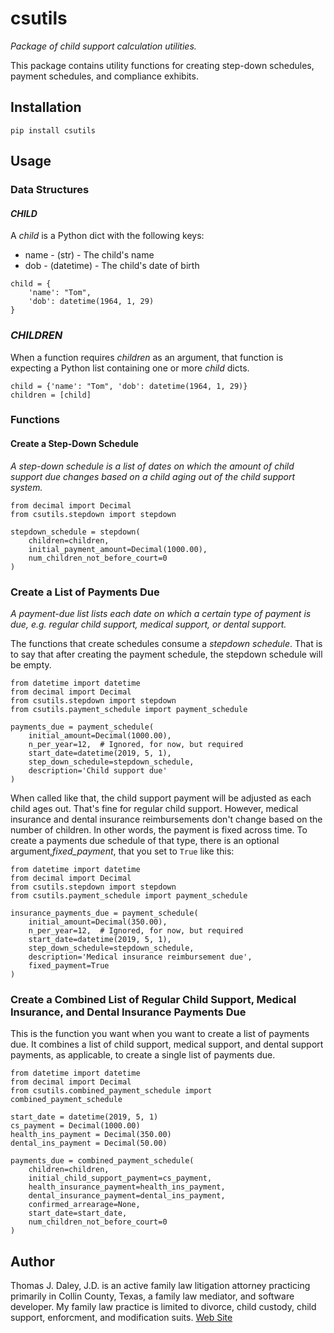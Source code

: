 # csutils

*Package of child support calculation utilities.*

This package contains utility functions for creating step-down schedules, payment schedules, and compliance exhibits.

## Installation

```
pip install csutils
```

## Usage

### Data Structures

#### *CHILD*

A *child* is a Python dict with the following keys:
* name - (str) - The child's name
* dob - (datetime) - The child's date of birth

```
child = {
    'name': "Tom",
    'dob': datetime(1964, 1, 29)
}
```

### *CHILDREN*

When a function requires *children* as an argument, that function is expecting
a Python list containing one or more *child* dicts.

```
child = {'name': "Tom", 'dob': datetime(1964, 1, 29)}
children = [child]
```

### Functions

#### Create a Step-Down Schedule

*A step-down schedule is a list of dates on which the amount of child support due changes based on a child aging out of the child support system.*

```
from decimal import Decimal
from csutils.stepdown import stepdown

stepdown_schedule = stepdown(
    children=children,
    initial_payment_amount=Decimal(1000.00),
    num_children_not_before_court=0
)
```

### Create a List of Payments Due

*A payment-due list lists each date on which a certain type of payment is due, e.g. regular child support, medical support, or dental support.*

The functions that create schedules consume a *stepdown schedule*. That is to say that after creating the payment schedule, the stepdown schedule will be empty.

```
from datetime import datetime
from decimal import Decimal
from csutils.stepdown import stepdown
from csutils.payment_schedule import payment_schedule

payments_due = payment_schedule(
    initial_amount=Decimal(1000.00),
    n_per_year=12,  # Ignored, for now, but required
    start_date=datetime(2019, 5, 1),
    step_down_schedule=stepdown_schedule,
    description='Child support due'
)
```

When called like that, the child support payment will be adjusted as each child ages out. That's fine for regular child support. However, medical insurance and dental
insurance reimbursements don't change based on the number of children. In other words, the payment is fixed across time. To create a payments due schedule of that type,
there is an optional argument,*fixed_payment*, that you set to ```True``` like this:

```
from datetime import datetime
from decimal import Decimal
from csutils.stepdown import stepdown
from csutils.payment_schedule import payment_schedule

insurance_payments_due = payment_schedule(
    initial_amount=Decimal(350.00),
    n_per_year=12,  # Ignored, for now, but required
    start_date=datetime(2019, 5, 1),
    step_down_schedule=stepdown_schedule,
    description='Medical insurance reimbursement due',
    fixed_payment=True
)
```

### Create a Combined List of Regular Child Support, Medical Insurance, and Dental Insurance Payments Due

This is the function you want when you want to create a list of payments due. It combines a list of child support, medical support, and dental support payments,
as applicable, to create a single list of payments due.

```
from datetime import datetime
from decimal import Decimal
from csutils.combined_payment_schedule import combined_payment_schedule

start_date = datetime(2019, 5, 1)
cs_payment = Decimal(1000.00)
health_ins_payment = Decimal(350.00)
dental_ins_payment = Decimal(50.00)

payments_due = combined_payment_schedule(
    children=children,
    initial_child_support_payment=cs_payment,
    health_insurance_payment=health_ins_payment,
    dental_insurance_payment=dental_ins_payment,
    confirmed_arrearage=None,
    start_date=start_date,
    num_children_not_before_court=0
)
```

## Author

Thomas J. Daley, J.D. is an active family law litigation attorney practicing primarily in Collin County, Texas, a family law mediator, and software developer. My family law practice is limited to divorce, child custody, child support, enforcment, and modification suits. [Web Site](https://koonsfuller.com/attorneys/tom-daley/)
